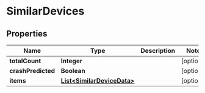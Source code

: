 

# SimilarDevices


## Properties

| Name | Type | Description | Notes |
|------------ | ------------- | ------------- | -------------|
|**totalCount** | **Integer** |  |  [optional] |
|**crashPredicted** | **Boolean** |  |  [optional] |
|**items** | [**List&lt;SimilarDeviceData&gt;**](SimilarDeviceData.md) |  |  [optional] |



